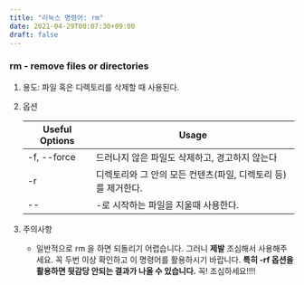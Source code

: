 ```yaml
---
title: "리눅스 명령어: rm"
date: 2021-04-29T00:07:30+09:00
draft: false
---
```


### rm - remove files or directories

1. 용도: 파일 혹은 디렉토리를 삭제할 때 사용된다.

2. 옵션

   | Useful Options | Usage                                                         |
   | -------------- | ------------------------------------------------------------- |
   | -f, --force    | 드러나지 않은 파일도 삭제하고, 경고하지 않는다                |
   | -r             | 디렉토리와 그 안의 모든 컨텐츠(파일, 디렉토리 등)를 제거한다. |
   | --             | -로 시작하는 파일을 지울때 사용한다.                          |

3. 주의사항
   - 일반적으로 rm 을 하면 되돌리기 어렵습니다. 그러니 **제발** 조심해서 사용해주세요. 꼭 두번 이상 확인하고 이 명령어를 활용하시기 바랍니다. **특히 -rf 옵션을 활용하면 뒷감당 안되는 결과가 나올 수 있습니다.** 꼭! 조심하세요!!!!
